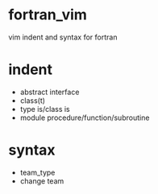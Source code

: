 # fortran_vim
vim indent and syntax for fortran

# indent 
- abstract interface
- class(t)
- type is/class is
- module procedure/function/subroutine

# syntax
- team_type
- change team
